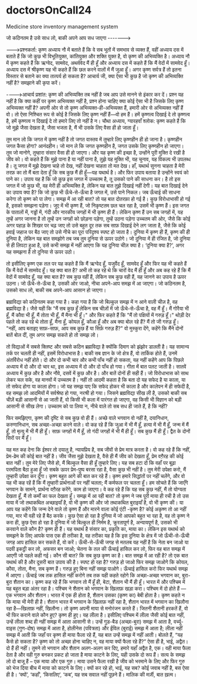# doctorsOnCall24

Medicine store inventory management system

जो कठिनतम है उसे साध लो, बाकी अपने आप सध जाएगा ------->

--->प्रश्नकर्ता: कृष्ण अध्याय नौ में बताते हैं कि वे सब भूतों में समभाव से व्यक्त हैं, वहीं अध्याय दस में बताते हैं कि जो कुछ भी विभूतियुक्त, कांतियुक्त और शक्ति युक्त है, वो कृष्ण की अभिव्यक्ति है। अध्याय नौ में कृष्ण कहते हैं कि ऋग्वेद, सामवेद, अथर्ववेद मैं ही हूँ और अध्याय दस में कहते हैं कि मैं वेदों में सामवेद हूँ। अध्याय दस में श्रीकृष्ण यह भी कहते हैं कि छल करने वालों में मैं जुआ हूँ। अगर कृष्ण सर्वत्र हैं तो इतना विस्तार से बताने का क्या तात्पर्य हो सकता है? आचार्य जी, क्या ऐसा भी कुछ है जो कृष्ण की अभिव्यक्ति नहीं है? समझाने की कृपा करें।

---->आचार्य प्रशांत: कृष्ण की अभिव्यक्ति तब नहीं है जब आप उसे मानने से इंकार कर दें। प्रश्न यह नहीं है कि क्या कहीं पर कृष्ण अभिव्यक्त नहीं है, प्रश्न होना चाहिए क्या कोई ऐसा भी है जिसके लिए कृष्ण अभिव्यक्त नहीं है? अपनी ओर से तो कृष्ण अभिव्यक्त-ही-अभिव्यक्त हैं, हमारी ओर से अभिव्यक्त नहीं हैं वो। तो ऐसा निश्चित रूप से कोई है जिसके लिए कृष्ण नहीं हैं—वो हम हैं। हमें कृष्णत्व दिखाई दे तो कृष्णत्व है, हमें कृष्णत्व न दिखाई दे तो हमारे लिए तो नहीं है न।
चौथा अध्याय, ग्यारहवाँ श्लोक: कृष्ण कहते हैं कि जो मुझे जैसा देखता है, जैसा भजता है, मैं भी उसके लिए वैसा ही हो जाता हूँ।

तुम मान लो कि जगत में कृष्ण नहीं है तो जगत वास्तव में तुम्हारे लिए कृष्णहीन ही हो जाना है। कृष्णहीन जगत कैसा होगा? आनंदहीन। जो मान ले कि जगत कृष्णहीन है, जगत उसके लिए कृष्णहीन हो जाएगा। तुम जो मानोगे, तुम्हारा संसार वैसा ही हो जाएगा। और यह कृष्ण की इच्छा है, उन्होंने पूरी मुक्ति दे रखी है जीव को। वो कहते हैं कि मुझे पाना है या नहीं पाना है, तुझे यह मुक्ति भी, यह चुनाव, यह विकल्प भी उपलब्ध है। तू जगत में मुझे देखना चाहे तो देख, नहीं देखना चाहता तो मत देख। हाँ, यथार्थ सुनना चाहता है मेरी तरफ़ का तो मैं बता देता हूँ कि सब कुछ मैं ही हूँ—यह यथार्थ है। और फिर उपाय बताया है उन्होंने स्वयं को पाने का। उपाय यह है कि जो कुछ इस जगत में उच्चतम है, तू उसको पाने की साधना कर। है तो इस जगत में जो कुछ भी, वह मेरी ही अभिव्यक्ति है, लेकिन यह बात तुझे दिखाई नहीं देगी। यह बात दिखाई देने का उपाय क्या है? कि जो कुछ भी ऊँचे-से-ऊँचा है जगत में, उसे पाने निकल। जब ऊँचाई की साधना करेगा तो कृष्ण को पा लेगा। समझ में आ रही बात?
तो यह बात दोतरफ़ा हो गई है। कुछ विरोधाभासी हो गई है, इसको समझना पड़ेगा। जुए में भी कृष्ण हैं, जो निकृष्टतम छल चल रहा है, उसमें भी कृष्ण हैं। इस जगत के पातालों में, गड्ढों में, गंदी और नारकीय जगहों में भी कृष्ण ही हैं। लेकिन कृष्ण हैं उन सब जगहों में, यह तुम्हें अगर जानना है तो तुम्हें उन जगहों को छोड़ना पड़ेगा, तुम्हें उठना पड़ेगा उच्चतम की ओर, जैसे कि कोई अगर पहाड़ के शिखर पर चढ़ जाए तो उसे बहुत दूर तक सब साफ़ दिखाई देने लग जाता है, जैसे कि कोई हवाई जहाज पर बैठ जाए तो उसे नीचे का पूरा परिदृश्य स्पष्ट हो जाता है।
दुनिया में कृष्ण ही हैं, कृष्ण की ही दुनिया है, लेकिन यह बात समझोगे तब जब तुम दुनिया से ऊपर उठोगे। जो दुनिया में ही रंजित है, जो दुनिया से ही लिपटा हुआ है, उसे कभी समझ में नहीं आएगा कि यह दुनिया चीज़ क्या है। ‘दुनिया क्या है?’, अगर यह समझना है तो दुनिया से ऊपर उठो।

तो इसीलिए कृष्ण एक तल पर यह कहते हैं कि मैं ऋग्वेद हूँ, यजुर्वेद हूँ, सामवेद हूँ और फिर यह भी कहते हैं कि मैं वेदों में सामवेद हूँ। यह क्या बात है? अभी तो कह रहे थे कि चारों वेद मैं ही हूँ और अब कह रहे हैं कि मैं वेदों में सामवेद हूँ, यह क्या बात है? सब कुछ वहीं हैं, लेकिन सब कुछ वही हैं, यह जानने का उपाय है ऊपर उठना।
जो ऊँचे-से-ऊँचा है, उसकी ओर जाओ, नीचा अपने-आप समझ में आ जाएगा। जो कठिनतम है, उसको साध लो, बाकी सब अपने-आप आसान हो जाएगा।

ब्रह्मविद्या को कठिनतम कहा गया है। कहा गया है कि जो बिल्कुल समझ में न आने वाली चीज़ है, वह ब्रह्मविद्या है। जैसे यही कि "मैं सब कुछ हूँ लेकिन सब चीज़ों में जो ऊँचे-से-ऊँचा है, वह मैं हूँ। मैं गोरैया भी हूँ, मैं कौवा भी हूँ, मैं तोता भी हूँ, मैं मैना भी हूँ।" और फिर कहते हैं कि "मैं तो पक्षियों में गरुड़ हूँ।" थोड़ी देर पहले तो कह रहे थे तोता हूँ, मैना हूँ, कोयल हूँ, कौआ हूँ और अब क्या बोल रहे हैं? मैं तो जी गरुड़ हूँ।
"नहीं, आप बताइए साफ़-साफ़, आप सब कुछ हैं या सिर्फ़ गरुड़ हैं?" वो मुस्कुरा देंगे, कहेंगे कि मैंने दोनों बातें बोल दीं, तुम अगर समझ सकते हो तो समझ लो।

तो विद्याओं में सबसे क्लिष्ट और सबसे कठिन ब्रह्मविद्या है क्योंकि दिमाग को झंझोर डालती है। यह सामान्य तर्क पर चलती ही नहीं, इसमें विरोधाभास है। बाकी सब ज्ञान के जो क्षेत्र हैं, वो तार्किक होते हैं, उनमें अंतर्विरोध नहीं होते। दो और दो कभी चार और कभी पाँच नहीं हो सकता, यह नहीं कहेंगे आप कि पिछले अध्याय में दो और दो चार था, इस अध्याय में दो और दो पाँच हो गया। गीता में बात पलट जाती है। सातवें अध्याय में कुछ और है और नौवे, दसवें में कुछ और है। और बातें दोनों ही सही हैं। जो विरोधाभास को साथ लेकर चल सके, वह मानवों में उच्चतम है। नहीं तो आदमी कहता है कि बता दो यह सफेद है या काला, या तो सफेद होगा या काला होगा। जो यह समझ पाए कि सफेद होकर भी काला है और कालेपन में ही सफेदी है, वह समझ लो आदमियों में सर्वश्रेष्ठ हो गया, नरश्री हो गया।
जिसने ब्रह्मविद्या सीख ली है, उसको बाकी सब चीज़ें बड़ी आसानी से आ जाती हैं, वो किसी भी कला में पारंगत हो जाएगा, वह किसी भी विज्ञान को बड़ी आसानी से सीख लेगा। उच्चतम को पा लिया न, नीचे वाले तो सब सध ही जाते हैं, है कि नहीं?

फिर समझिएगा, कृष्ण की दृष्टि से सब कुछ वो ही हैं। अच्छे वाले भगवान वो नहीं है, दयानिधान, करुणानिधान, सब अच्छा-अच्छा करने वाले। वो कह रहे हैं कि जुआ में भी मैं हूँ, हत्या में भी मैं हूँ, जन्म में मैं हूँ, तो मृत्यु में भी मैं ही हूँ। साफ़ जगहों में मैं हूँ, तो गंदी जगहों में भी मैं ही हूँ। सब कुछ मैं ही हूँ। द्वैत के दोनों सिरों पर मैं हूँ।

यह मत कह देना कि ईश्वर तो दयालु है, न्यायप्रिय है, सब जीवों से प्रेम मात्र करता है। वो कह रहे हैं कि नहीं, प्रेम-व्रेम की कोई बात नहीं है। जीव जैसा मुझे देखता है, वैसे ही मैं जीव को देखता हूँ, प्रेम वग़ैरह की कोई बात नहीं। तुम मेरे लिए जैसे हो, मैं बिल्कुल वैसा ही हूँ तुम्हारे लिए। यह सब हटा दो कि वहाँ पर बूढ़ा परमपिता बैठा हुआ हूँ जो सबके ऊपर प्रेम-पुष्प बरसा रहा है, वैसा कुछ भी नहीं है। तुम मेरी उपेक्षा करो, मैं तुम्हारी उपेक्षा कर दूँगा।
कृष्ण बहुत आगे की बात कर रहे हैं। कृष्ण हमारे सिद्धांतों पर नहीं चलेंगे, और वो यह भी कह रहें हैं कि मैं तुम्हारी प्रार्थनाओं पर नहीं चलता; मैं कर्मफल पर चलता हूँ। हम सोचते हैं कि जाएँगे भगवान के सामने, प्रार्थना वग़ैरह करेंगे, काम हो जाएगा। वे कह रहे हैं कि यह सब कुछ नहीं, मैं तो योग्यता देखता हूँ, मैं तो कर्मों का फल देखता हूँ। समझ में आ रही बात?
तो कृष्ण ने जब पूरी माया ही रची है तो उस माया में जो तथाकथित अच्छाइयाँ है, वो भी कृष्ण की और जो तथाकथित बुराइयाँ है, वो भी कृष्ण की। या आप यह कहेंगे कि जन्म देने वाले तो कृष्ण हैं और मारने वाला कोई एंटी -कृष्ण है? कोई अकृष्ण तो आ नहीं गया, मार भी वही रहे हैं बैठ करके। कुछ ऐसा हो रहा है दुनिया में जो आपको बहुत भा रहा है, वह तो कृष्ण ने करा ही, कुछ ऐसा हो रहा है दुनिया में जो बिल्कुल ही निर्मम है, क्रूरतापूर्ण है, अन्यायपूर्ण है, उसको भी करवाने वाले कौन है? कृष्ण ही हैं।
यह यथार्थ है संसार का, प्रकृति का, माया का। लेकिन इस यथार्थ को समझने के लिए आपके पास एक ही तरीका है, वह तरीका यह है कि इस दुनिया के क्षेत्र में जो ऊँची-से-ऊँची जगह आप हासिल कर सकते हैं, वो करें। ऊँची-से-ऊँची जगह से मतलब यह नहीं है कि नेता बन जाओ या पदवी इकट्ठी कर लो, अफसर बन जाओ; चेतना के तल की ऊँचाई हासिल कर लो, फिर वह बात समझ में आएगी जो पहले कही गई। कौन सी बात? कि सब कुछ कृष्ण का है। बात समझ में आ रही है? तो एक बात यथार्थ की है और दूसरी बात उपाय की है। स्पष्ट हो रहा है?
गरुड़ हो जाओ फिर समझ जाओगे कि कोयल, कौवा, तोता, मैना, सब कृष्ण हैं। गरुड़ हुए बिना नहीं समझ पाओगे। ऊँचाई हासिल करो फिर यथार्थ समझ में आएगा। ऊँचाई जब तक हासिल नहीं करोगे तब तक यही कहते रहोगे कि अच्छा-अच्छा भगवान का, बुरा-बुरा शैतान का। कृष्ण कह रहे हैं कि भगवान तो मैं हूँ ही, बेटा, शैतान भी मैं ही हूँ।
भारत में और पश्चिम में यह बहुत बड़ा अंतर रहा है। पश्चिम ने शैतान को भगवान के खिलाफ़ खड़ा करा। पश्चिम में दो होते हैं — एक भगवान और शैतान। भारत में एक ही होता है, शैतान उसका (कृष्ण का) बेबी होता है। कृष्ण कहते न कि माया भी मेरी ही है। शैतान भारत में भगवान के खिलाफ़ नहीं रहा है, शैतान भारत में भगवान का खिलौना रहा है—खिलाफ़ नहीं, खिलौना। तो कृष्ण अपनी माया से मनोरंजन करते हैं। जितनी शैतानी हरकतें हैं, वो भी फिर कराने वाले कौन हुए? कृष्ण ही हुए। यह लीला है। इसीलिए पश्चिम में लीला जैसी कोई बात नहीं, उन्हें लीला शब्द ही नहीं समझ में आता आसानी से। उन्हें गुड-बैड (अच्छा-बुरा) समझ में आता है, वर्च्यू-वाइस (गुण-दोष) समझ में आता है, होलीनेस (पवित्रता) और ईविल (बुराई) समझ में आता है; लीला नहीं समझ में आती कि जहाँ पर कृष्ण ही माया फैला रहे हैं, यह बात उन्हें समझ में नहीं आती। बोलते हैं, “यह कैसे हो सकता है? कृष्ण को तो अच्छा होना चाहिए न, वह माया क्यों फैला रहे हैं?”
ऐसा ही है, भाई, अद्वैत। दो हैं ही नहीं। तुमने तो भगवान और शैतान अलग-अलग कर दिए, हमारे यहाँ अद्वैत है, एक। वही माया फैला देता है और वही गुरु बनकर प्रकट हो जाता है माया काटने के लिए, यही उसके दो रूप हैं। सत्य के समझ लो दो बाजू हैं – एक माया और एक गुरु। माया उसने फैला रखी है जीव को भरमाने के लिए और फिर गुरु को भेज दिया बीच में माया को काटने के लिए। क्यों कर रहे हो, भाई, यह सब? कोई जवाब नहीं है, बस ऐसा ही है। ‘क्यों’, ‘कहाँ’, ‘किसलिए’, ‘कब’, यह सब सवाल नहीं पूछने हैं। मालिक की मर्ज़ी, बात ख़त्म।
